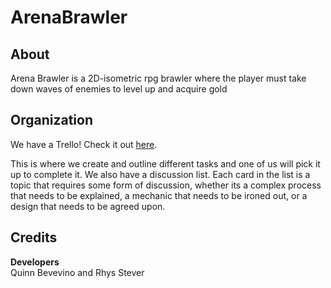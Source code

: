 # ArenaBrawler

## About
Arena Brawler is a 2D-isometric rpg brawler where the player must take down waves of enemies to level up and acquire gold

## Organization
We have a Trello! Check it out [here](https://trello.com/b/OZ2GQj81).

This is where we create and outline different tasks and one of us will pick it up to complete it. We also have a discussion list. Each card in the list is a topic that requires some form of discussion, whether its a complex process that needs to be explained, a mechanic that needs to be ironed out, or a design that needs to be agreed upon. 

## Credits
**Developers**  
Quinn Bevevino and Rhys Stever
